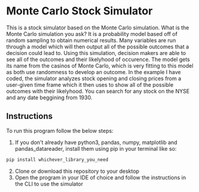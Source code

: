 # Monte Carlo Stock Simulator
This is a stock simulator based on the Monte Carlo simulation. What is the Monte Carlo simulation you ask? It is a probability model based off of random sampling to obtain numerical results. Many variables are run through a model which will then output all of the possible outcomes that a decision could lead to. Using this simulation, decision makers are able to see all of the outcomes and their likelyhood of occurence. The model gets its name from the casinos of Monte Carlo, which is very fitting to this model as both use randomness to develop an outcome. In the example I have coded, the simulator analyzes stock opening and closing prices from a user-given time frame which it then uses to show all of the possible outcomes with their likelyhood. You can search for any stock on the NYSE and any date beggining from 1930.

## Instructions
To run this program follow the below steps:
1. If you don't already have python3, pandas, numpy, matplotlib and pandas_datareader, install them using pip in your terminal like so:
```bash
pip install whichever_library_you_need
```
2. Clone or download this repository to your desktop
3. Open the program in your IDE of choice and follow the instructions in the CLI to use the simulator
